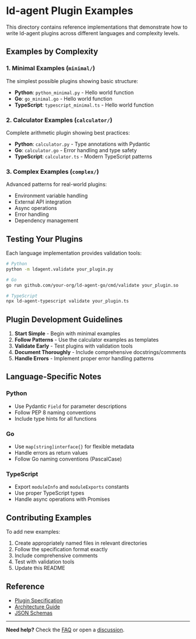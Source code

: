# ld-agent Plugin Examples

This directory contains reference implementations that demonstrate how to write ld-agent plugins across different languages and complexity levels.

## Examples by Complexity

### 1. Minimal Examples (`minimal/`)

The simplest possible plugins showing basic structure:
- **Python**: `python_minimal.py` - Hello world function
- **Go**: `go_minimal.go` - Hello world function  
- **TypeScript**: `typescript_minimal.ts` - Hello world function

### 2. Calculator Examples (`calculator/`)

Complete arithmetic plugin showing best practices:
- **Python**: `calculator.py` - Type annotations with Pydantic
- **Go**: `calculator.go` - Error handling and type safety
- **TypeScript**: `calculator.ts` - Modern TypeScript patterns

### 3. Complex Examples (`complex/`)

Advanced patterns for real-world plugins:
- Environment variable handling
- External API integration
- Async operations
- Error handling
- Dependency management

## Testing Your Plugins

Each language implementation provides validation tools:

```bash
# Python
python -m ldagent.validate your_plugin.py

# Go  
go run github.com/your-org/ld-agent-go/cmd/validate your_plugin.so

# TypeScript
npx ld-agent-typescript validate your_plugin.ts
```

## Plugin Development Guidelines

1. **Start Simple** - Begin with minimal examples
2. **Follow Patterns** - Use the calculator examples as templates
3. **Validate Early** - Test plugins with validation tools
4. **Document Thoroughly** - Include comprehensive docstrings/comments
5. **Handle Errors** - Implement proper error handling patterns

## Language-Specific Notes

### Python
- Use Pydantic `Field` for parameter descriptions
- Follow PEP 8 naming conventions
- Include type hints for all functions

### Go
- Use `map[string]interface{}` for flexible metadata
- Handle errors as return values
- Follow Go naming conventions (PascalCase)

### TypeScript
- Export `moduleInfo` and `moduleExports` constants
- Use proper TypeScript types
- Handle async operations with Promises

## Contributing Examples

To add new examples:

1. Create appropriately named files in relevant directories
2. Follow the specification format exactly
3. Include comprehensive comments
4. Test with validation tools
5. Update this README

## Reference

- [Plugin Specification](../PLUGIN_SPECIFICATION.md)
- [Architecture Guide](../ARCHITECTURE.md)
- [JSON Schemas](../schemas/)

---

**Need help?** Check the [FAQ](../docs/faq.md) or open a [discussion](https://github.com/your-org/ld-agent-spec/discussions). 